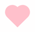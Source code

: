 ### TAU LÀ THỊNH 🖕👌
### 🖕🖕🖕TAU CÓ 1 CÁI THƯ VIỆN CHƠI CHỨNG KHOÁN AUTO WIN🖕🖕🖕
### 🖕🖕🖕MÀY TẢI ĐƯỢC THÌ CHO MÀY XÀI LUÔN🖕🖕🖕
<!--
**thinh2904/thinh2904** is a ✨ _special_ ✨ repository because its `README.md` (this file) appears on your GitHub profile.

Here are some ideas to get you started:

#🔭 I’m currently working on ...
#🌱 I’m currently learning ...
#👯 I’m looking to collaborate on ...
- 🤔 I’m looking for help with ...
- 💬 Ask me about ...
- 📫 How to reach me: ...
- 😄 Pronouns: ...
- ⚡ Fun fact: ...
-->
<!DOCTYPE html>
<html lang="en">
<head>
<meta charset="UTF-8">
<meta http-equiv="X-UA-Compatible" content="IE=edge">
<meta name="viewport" content="width=device-width, initial-scale=1.0">
<title>Document</title>
</head>
<body>
<style>
.back {
position: fixed;
padding: 0;
margin: 0;
top: 0;
left: 0;
width: 100%;
height: 100%;
background: white;
animation-name: backdiv;
animation-duration: 1s;
animation-iteration-count:infinite;
}
.heart {
position: absolute;
margin: auto;
top: 0;
right: 0;
bottom: 0;
left: 0;
background-color: pink;
height: 50px;
width: 50px;
transform: rotate(-45deg);
animation-name: beat;
animation-duration: 1s;
animation-iteration-count:infinite;
}
.heart:after {
background-color: pink;
content: "";
border-radius: 50%;
position: absolute;
width: 50px;
height: 50px;
top: 0px;
left: 25px;
}
.heart:before {
background-color: pink;
content: "";
border-radius: 50%;
position: absolute;
width: 50px;
height: 50px;
top: -25px;
left: 0px;
}
@keyframes backdiv {
50% {
background: #ffe6f2;
}
}
@keyframes beat {
0% {
transform: scale(1) rotate(-45deg);
}
50% {
transform: scale(0.6) rotate(-45deg);
}
}
</style>
<div class="back"></div>
<div class="heart"></div>
</body>
</html>

